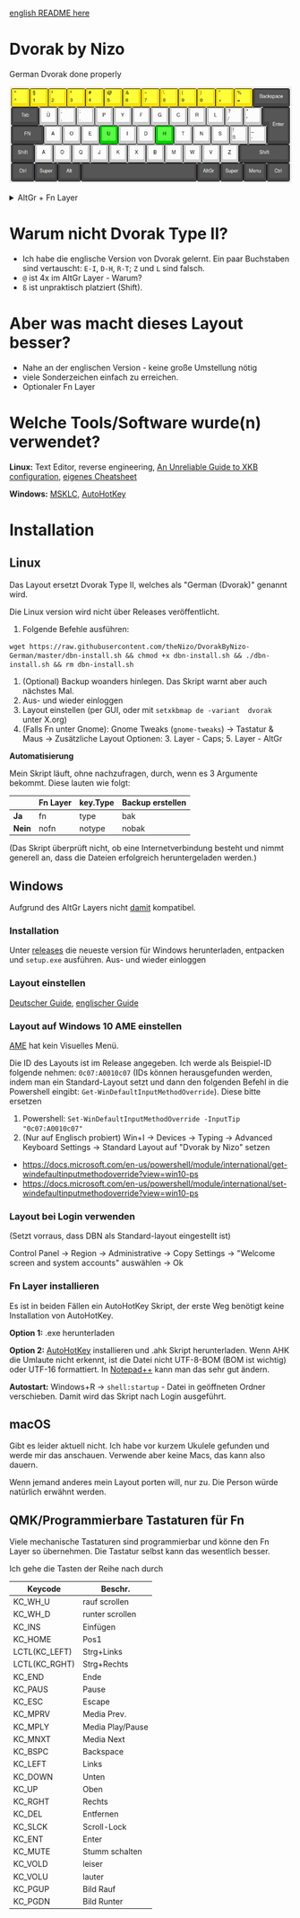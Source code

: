 [english README here](README.english.md)

# Dvorak by Nizo

German Dvorak done properly

![Standard Layer](img/0-default.png)

<details>
<summary>AltGr + Fn Layer</summary>

![AltGr Layer](img/1-alt.png)

![Fn Layer (optional)](img/2-fn.png)
</details>

# Warum nicht Dvorak Type II?

* Ich habe die englische Version von Dvorak gelernt. Ein paar Buchstaben sind vertauscht: `E-I`, `D-H`, `R-T`; `Z` und `L` sind falsch.
* `@` ist 4x im AltGr Layer - Warum?
* `ß` ist unpraktisch platziert (Shift).

# Aber was macht dieses Layout besser?

* Nahe an der englischen Version - keine große Umstellung nötig
* viele Sonderzeichen einfach zu erreichen.
* Optionaler Fn Layer

# Welche Tools/Software wurde(n) verwendet?

**Linux:** Text Editor, reverse engineering, [An Unreliable Guide to XKB configuration](https://citeseerx.ist.psu.edu/viewdoc/summary?doi=10.1.1.600.7058), [eigenes Cheatsheet](https://github.com/thenizo/xkb-symbols-reference)

**Windows:** [MSKLC](https://www.microsoft.com/en-us/download/details.aspx?id=22339), [AutoHotKey](https://www.autohotkey.com/)

# Installation

## Linux

Das Layout ersetzt Dvorak Type II, welches als "German (Dvorak)" genannt wird.

Die Linux version wird nicht über Releases veröffentlicht.

1. Folgende Befehle ausführen:
```
wget https://raw.githubusercontent.com/theNizo/DvorakByNizo-German/master/dbn-install.sh && chmod +x dbn-install.sh && ./dbn-install.sh && rm dbn-install.sh
```
1. (Optional) Backup woanders hinlegen. Das Skript warnt aber auch nächstes Mal.
1. Aus- und wieder einloggen
1. Layout einstellen (per GUI, oder mit `setxkbmap de -variant  dvorak` unter X.org)
1. (Falls Fn unter Gnome): Gnome Tweaks (`gnome-tweaks`) -> Tastatur & Maus -> Zusätzliche Layout Optionen: 3. Layer - Caps; 5. Layer - AltGr

**Automatisierung**

Mein Skript läuft, ohne nachzufragen, durch, wenn es 3 Argumente bekommt. Diese lauten wie folgt:

| | Fn Layer | key.Type | Backup erstellen |
|--- |--- |--- |--- |
| **Ja** | fn | type | bak |
| **Nein** | nofn | notype | nobak |

(Das Skript überprüft nicht, ob eine Internetverbindung besteht und nimmt generell an, dass die Dateien erfolgreich heruntergeladen werden.)

## Windows

Aufgrund des AltGr Layers nicht [damit](https://github.com/kentonv/dvorak-qwerty) kompatibel.

### Installation

Unter [releases](https://github.com/theNizo/DvorakByNizo-German/releases) die neueste version für Windows herunterladen, entpacken und `setup.exe` ausführen. Aus- und wieder einloggen

### Layout einstellen

[Deutscher Guide](https://community.acer.com/de/kb/articles/70-windows-10-tastaturlayout-aendern), [englischer Guide](https://www.windowscentral.com/how-change-your-keyboard-layout-windows-10)

### Layout auf Windows 10 AME einstellen

[AME](https://ameliorated.info/) hat kein Visuelles Menü.

Die ID des Layouts ist im Release angegeben. Ich werde als Beispiel-ID folgende nehmen: `0c07:A0010c07` (IDs können herausgefunden werden, indem man ein Standard-Layout setzt und dann den folgenden Befehl in die Powershell eingibt: `Get-WinDefaultInputMethodOverride`). Diese bitte ersetzen

1. Powershell: `Set-WinDefaultInputMethodOverride -InputTip "0c07:A0010c07"`
1. (Nur auf Englisch probiert) Win+I -> Devices -> Typing -> Advanced Keyboard Settings -> Standard Layout auf "Dvorak by Nizo" setzen

* https://docs.microsoft.com/en-us/powershell/module/international/get-windefaultinputmethodoverride?view=win10-ps
* https://docs.microsoft.com/en-us/powershell/module/international/set-windefaultinputmethodoverride?view=win10-ps

### Layout bei Login verwenden

(Setzt vorraus, dass DBN als Standard-layout eingestellt ist)

Control Panel -> Region -> Administrative -> Copy Settings -> "Welcome screen and system accounts" auswählen -> Ok

### Fn Layer installieren

Es ist in beiden Fällen ein AutoHotKey Skript, der erste Weg benötigt keine Installation von AutoHotKey.

**Option 1:** .exe herunterladen

**Option 2:** [AutoHotKey](https://www.autohotkey.com/) installieren und .ahk Skript herunterladen. Wenn AHK die Umlaute nicht erkennt, ist die Datei nicht UTF-8-BOM (BOM ist wichtig) oder UTF-16 formattiert. In [Notepad++](https://notepad-plus-plus.org/) kann man das sehr gut ändern.

**Autostart:** Windows+R -> `shell:startup` - Datei in geöffneten Ordner verschieben. Damit wird das Skript nach Login ausgeführt.

## macOS

Gibt es leider aktuell nicht. Ich habe vor kurzem Ukulele gefunden und werde mir das anschauen. Verwende aber keine Macs, das kann also dauern.

Wenn jemand anderes mein Layout porten will, nur zu. Die Person würde natürlich erwähnt werden.

## QMK/Programmierbare Tastaturen für Fn

Viele mechanische Tastaturen sind programmierbar und könne den Fn Layer so übernehmen. Die Tastatur selbst kann das wesentlich besser.

Ich gehe die Tasten der Reihe nach durch

| Keycode       | Beschr.          |
|---------------|------------------|
| KC_WH_U       | rauf scrollen    |
| KC_WH_D       | runter scrollen  |
| KC_INS        | Einfügen         |
| KC_HOME       | Pos1             |
| LCTL(KC_LEFT) | Strg+Links       |
| LCTL(KC_RGHT) | Strg+Rechts      |
| KC_END        | Ende             |
| KC_PAUS       | Pause            |
| KC_ESC        | Escape           |
| KC_MPRV       | Media Prev.      |
| KC_MPLY       | Media Play/Pause |
| KC_MNXT       | Media Next       |
| KC_BSPC       | Backspace        |
| KC_LEFT       | Links            |
| KC_DOWN       | Unten            |
| KC_UP         | Oben             |
| KC_RGHT       | Rechts           |
| KC_DEL        | Entfernen        |
| KC_SLCK       | Scroll-Lock      |
| KC_ENT        | Enter            |
| KC_MUTE       | Stumm schalten   |
| KC_VOLD       | leiser           |
| KC_VOLU       | lauter           |
| KC_PGUP       | Bild Rauf        |
| KC_PGDN       | Bild Runter      |
